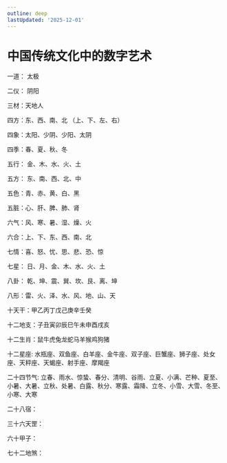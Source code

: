 ```yaml
---
outline: deep
lastUpdated: '2025-12-01'
---
```


# 中国传统文化中的数字艺术

一道​： 太极

二​仪： 阴阳

三材：天地人

四方：东、西、南、北 （上、下、左、右）

四象：太阳、少阴、少阳、太阴

四季：春、夏、秋、冬

五行： 金、木、水、火、土

五方： 东、南、西、北、中

五色：青、赤、黄、白、黑

五脏：心、肝、脾、肺、肾

六气：风、寒、暑、湿、燥、火

六合：上、下、东、西、南、北

七情：喜、怒、忧、思、悲、恐、惊

七星： 日、月、金、木、水、火、土

八卦： 乾、坤、震、巽、坎、艮、离、坤

八形：雷、火、泽、水、风、地、山、天

​​十天干：甲乙丙丁戊己庚辛壬癸

十二地支：子丑寅卯辰巳午未申酉戌亥

十二生肖：鼠牛虎兔龙蛇马羊猴鸡狗猪

十二星座: 水瓶座、双鱼座、白羊座、金牛座、双子座、巨蟹座、狮子座、处女座、天秤座、天蝎座、射手座、摩羯座

二十四节气: 立春、雨水、惊蛰、春分、清明、谷雨、立夏、小满、芒种、夏至、小暑、大暑、立秋、处暑、白露、秋分、寒露、霜降、立冬、小雪、大雪、冬至、小寒、大寒

二十八宿：

三十六天罡：

六十甲子：

七十二地煞：